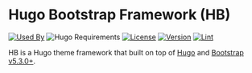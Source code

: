 # Hugo Bootstrap Framework (HB)

[![Used By](https://img.shields.io/badge/dynamic/json?color=success&label=used+by&query=repositories_humanize&logo=hugo&style=flat-square&url=https://api.razonyang.com/v1/github/dependents/razonyang/hb)](https://github.com/razonyang/hb/network/dependents)
![Hugo Requirements](https://img.shields.io/badge/dynamic/json?color=important&label=requirements&query=requirements&logo=hugo&style=flat-square&url=https://api.razonyang.com/v1/hugo/modules/github.com/razonyang/hb)
[![License](https://img.shields.io/github/license/razonyang/hb?style=flat-square)](https://github.com/razonyang/hb/blob/main/LICENSE)
[![Version](https://img.shields.io/badge/dynamic/json?color=blue&label=version&query=name&url=https://api.razonyang.com/v1/github/tag/razonyang/hb&style=flat-square)](https://github.com/razonyang/hb/tags)
[![Lint](https://github.com/razonyang/hb/actions/workflows/lint.yml/badge.svg?style=flat-square)](https://github.com/razonyang/hb/actions/workflows/lint.yml)

HB is a Hugo theme framework that built on top of [Hugo](https://gohugo.io) and [Bootstrap v5.3.0+](https://getbootstrap.com).
